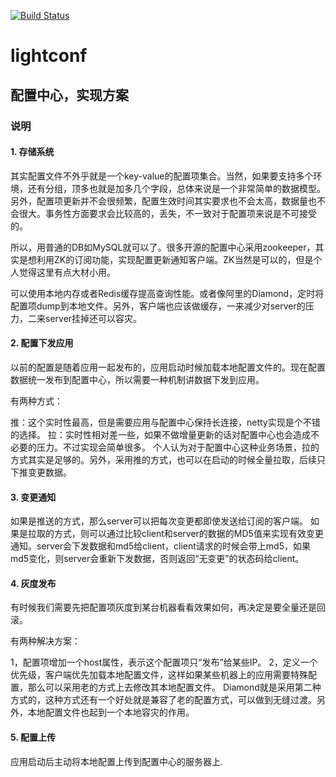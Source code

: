 [![Build Status](https://travis-ci.org/haifeiWu/lightconf.svg?branch=master)](https://travis-ci.org/haifeiWu/lightconf)

# lightconf
## 配置中心，实现方案

### 说明

#### 1. 存储系统

其实配置文件不外乎就是一个key-value的配置项集合。当然，如果要支持多个环境，还有分组，顶多也就是加多几个字段，总体来说是一个非常简单的数据模型。另外，配置项更新并不会很频繁，配置生效时间其实要求也不会太高，数据量也不会很大。事务性方面要求会比较高的，丢失，不一致对于配置项来说是不可接受的。

所以，用普通的DB如MySQL就可以了。很多开源的配置中心采用zookeeper，其实是想利用ZK的订阅功能，实现配置更新通知客户端。ZK当然是可以的，但是个人觉得这里有点大材小用。

可以使用本地内存或者Redis缓存提高查询性能。或者像阿里的Diamond，定时将配置项dump到本地文件。另外，客户端也应该做缓存，一来减少对server的压力，二来server挂掉还可以容灾。

#### 2. 配置下发应用

以前的配置是随着应用一起发布的，应用启动时候加载本地配置文件的。现在配置数据统一发布到配置中心，所以需要一种机制讲数据下发到应用。

有两种方式：

推：这个实时性最高，但是需要应用与配置中心保持长连接，netty实现是个不错的选择。
拉：实时性相对差一些，如果不做增量更新的话对配置中心也会造成不必要的压力。不过实现会简单很多。
个人认为对于配置中心这种业务场景，拉的方式其实是足够的。另外，采用推的方式，也可以在启动的时候全量拉取，后续只下推变更数据。

#### 3. 变更通知

如果是推送的方式，那么server可以把每次变更都即使发送给订阅的客户端。 如果是拉取的方式，则可以通过比较client和server的数据的MD5值来实现有效变更通知。server会下发数据和md5给client，client请求的时候会带上md5，如果md5变化，则server会重新下发数据，否则返回“无变更”的状态码给client。

#### 4. 灰度发布

有时候我们需要先把配置项灰度到某台机器看看效果如何，再决定是要全量还是回滚。

有两种解决方案：

1，配置项增加一个host属性，表示这个配置项只“发布”给某些IP。
2，定义一个优先级，客户端优先加载本地配置文件，这样如果某些机器上的应用需要特殊配置，那么可以采用老的方式上去修改其本地配置文件。
Diamond就是采用第二种方式的，这种方式还有一个好处就是兼容了老的配置方式，可以做到无缝过渡。另外，本地配置文件也起到一个本地容灾的作用。

#### 5. 配置上传

应用启动后主动将本地配置上传到配置中心的服务器上.